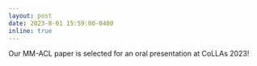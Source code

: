 ```yaml
---
layout: post
date: 2023-8-01 15:59:00-0400
inline: true
---
```


Our MM-ACL paper is selected for an oral presentation at CoLLAs 2023! 